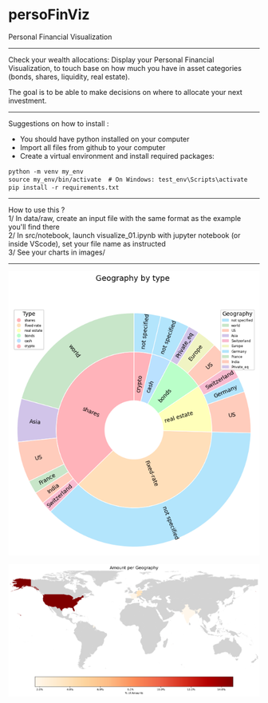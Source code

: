 # persoFinViz
Personal Financial Visualization
***
Check your wealth allocations: 
Display your Personal Financial Visualization, to touch base on how much you have in asset categories (bonds, shares, liquidity, real estate).

The goal is to be able to make decisions on where to allocate your next investment.
***
Suggestions on how to install :  
* You should have python installed on your computer  
* Import all files from github to your computer
* Create a virtual environment and install required packages:

```shell
python -m venv my_env
source my_env/bin/activate  # On Windows: test_env\Scripts\activate
pip install -r requirements.txt
```


***

How to use this ?  
1/ In data/raw, create an input file with the same format as the example you'll find there  
2/ In src/notebook, launch visualize_01.ipynb with jupyter notebook (or inside VScode), set your file name as instructed  
3/ See your charts in images/  
***
![Alt Text](docs/example.png)
  
![Alt Text](docs/example_map_world.png)